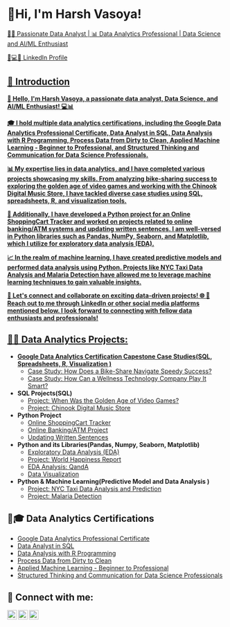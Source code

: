 <h1>👋Hi, I'm Harsh Vasoya! <br/><a  <a href=""></h1>
  👨‍💻 Passionate Data Analyst | 📊 Data Analytics Professional | Data Science and AI/ML Enthusiast

  <a href="https://www.linkedin.com/in/harsh-vasoya2002/"> 📢💻🔵 LinkedIn Profile </h1>
  
  <h2> 📝 Introduction</h2>

<b>👋 Hello, I'm Harsh Vasoya, a passionate data analyst, Data Science, and AI/ML Enthusiast! 💻📊

🎓 I hold multiple data analytics certifications, including the Google Data Analytics Professional Certificate, Data Analyst in SQL, Data Analysis with R Programming, Process Data from Dirty to Clean, Applied Machine Learning - Beginner to Professional, and Structured Thinking and Communication for Data Science Professionals.

📊 My expertise lies in data analytics, and I have completed various projects showcasing my skills. From analyzing bike-sharing success to exploring the golden age of video games and working with the Chinook Digital Music Store, I have tackled diverse case studies using SQL, spreadsheets, R, and visualization tools.

🐍 Additionally, I have developed a Python project for an Online ShoppingCart Tracker and worked on projects related to online banking/ATM systems and updating written sentences. I am well-versed in Python libraries such as Pandas, NumPy, Seaborn, and Matplotlib, which I utilize for exploratory data analysis (EDA).

📈 In the realm of machine learning, I have created predictive models and performed data analysis using Python. Projects like NYC Taxi Data Analysis and Malaria Detection have allowed me to leverage machine learning techniques to gain valuable insights.

💼  Let's connect and collaborate on exciting data-driven projects! 🌐 🤳 Reach out to me through LinkedIn or other social media platforms mentioned below. I look forward to connecting with fellow data enthusiasts and professionals!</b>
<h2>👨‍💻 Data Analytics Projects:</h2>

- <b>Google Data Analytics Certification Capestone Case Studies(SQL, Spreadsheets, R, Visualization ) </b>
  - [Case Study: How Does a Bike-Share Navigate Speedy Success?]()
  - [Case Study: How Can a Wellness Technology Company Play It Smart?]()
- <b>SQL Projects(SQL) </b>
  - [Project: When Was the Golden Age of Video Games?](https://github.com/HarshVasoya07/Golden-Age-of-Video-Game)
  - [Project: Chinook Digital Music Store](https://github.com/HarshVasoya07/ChinookDigitalMusicStore)
- <b>Python Project</b>
  - [Online ShoppingCart Tracker](https://github.com/HarshVasoya07/OnlineShoppingCart_Tracker)
  - [Online Banking/ATM Project](https://github.com/HarshVasoya07/OnlineBanking-ATM_Project)
  - [Updating Written Sentences](https://github.com/HarshVasoya07/UpdatingTheWrittenSentences)
- <b>Python and its Libraries(Pandas, Numpy, Seaborn, Matplotlib) </b>
  - [Exploratory Data Analysis (EDA)](https://github.com/HarshVasoya07/NYC-Taxi_EDA-Analysis)
  - [Project: World Happiness Report](https://github.com/HarshVasoya07/Project-WorldHappinessReport)
  - [EDA Analysis: QandA](https://github.com/HarshVasoya07/EDA-Analysis)
  - [Data Visualization](https://github.com/HarshVasoya07/DataVisualization)
- <b>Python & Machine Learning(Predictive Model and Data Analysis )</b>
  - [Project: NYC Taxi Data Analysis and Prediction](https://github.com/HarshVasoya07/NYC_Taxi-Project)
  - [Project: Malaria Detection](https://github.com/HarshVasoya07/MalariaDetectionProject)

<h2>🏅🎓 Data Analytics Certifications</h2>

- [Google Data Analytics Professional  Certificate](https://www.coursera.org/account/accomplishments/specialization/certificate/D6VCZMR3AMTJ)
- [Data Analyst in SQL](https://www.datacamp.com/statement-of-accomplishment/track/aef9de40af0c796a8148f4633b15c9cae6069340?raw=1)
- [Data Analysis with R Programming](https://www.coursera.org/account/accomplishments/certificate/MWFGC9LKLGVG)
- [Process Data from Dirty to Clean](https://www.coursera.org/account/accomplishments/certificate/PXWL3FMSYFFX)
- [Applied Machine Learning - Beginner to Professional](https://courses.analyticsvidhya.com/certificates/hbrmxktypg)
- [Structured Thinking and Communication for Data Science Professionals](https://courses.analyticsvidhya.com/certificates/uv4z1yarrb)

<h2> 🤳 Connect with me:</h2>

[<img align="left" alt="HarshVasoya | Twitter" width="22px" src="https://cdn.jsdelivr.net/npm/simple-icons@v3/icons/twitter.svg" />][twitter]
[<img align="left" alt="HarshVasoya | LinkedIn" width="22px" src="https://cdn.jsdelivr.net/npm/simple-icons@v3/icons/linkedin.svg" />][linkedin]
[<img align="left" alt="HarshVasoya | Instagram" width="22px" src="https://cdn.jsdelivr.net/npm/simple-icons@v3/icons/instagram.svg" />][instagram]

[twitter]: https://twitter.com/HVasoya07
[instagram]: https://www.instagram.com/harshvasoya07/
[linkedin]: https://www.linkedin.com/in/harsh-vasoya-34a31a233/

<!--
**joshmadakor1/joshmadakor1** is a ✨ _special_ ✨ repository because its `README.md` (this file) appears on your GitHub profile.

Here are some ideas to get you started:

- 🔭 I’m currently working on ...
- 🌱 I’m currently learning ...
- 👯 I’m looking to collaborate on ...
- 🤔 I’m looking for help with ...
- 💬 Ask me about ...
- 📫 How to reach me: ...
- 😄 Pronouns: ...
- ⚡ Fun fact: ...
-->
